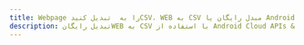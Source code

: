 ---title: Webpage را به  تبدیل کنیدCSV، WEB به CSV مبدل رایگان یا Android SDKdescription: تبدیل رایگانWEB به CSV با استفاده از Android Cloud APIs & SDK همچنین اسناد PDF را در Cloud ایجاد، ویرایش و رندر کنید.---